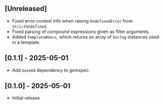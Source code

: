 ## [Unreleased]

- Fixed error context info when raising `UndefinedError` from `StrictUndefined`.
- Fixed parsing of compound expressions given as filter arguments.
- Added `Template#docs`, which returns an array of `DocTag` instances used in a template.

## [0.1.1] - 2025-05-01

- Add `base64` dependency to gemspec.

## [0.1.0] - 2025-05-01

- Initial release
